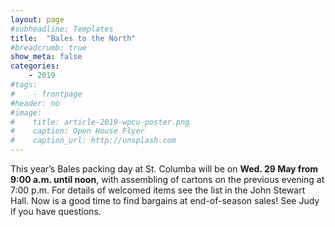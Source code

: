 ```yaml
---
layout: page
#subheadline: Templates
title:  "Bales to the North"
#breadcrumb: true
show_meta: false
categories:
    - 2019
#tags:
#    - frontpage
#header: no
#image:
#    title: article-2019-wpcu-poster.png
#    caption: Open House Flyer
#    caption_url: http://unsplash.com
---
```

This year’s Bales packing day at St. Columba will be on <b>Wed. 29 May from 9:00 a.m. until noon</b>, with assembling of cartons on the previous evening at 7:00 p.m.  For details of welcomed items see the list in the John Stewart Hall.  Now is a good time to find bargains at end-of-season sales! See Judy if you have questions.
